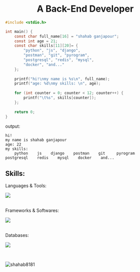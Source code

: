 <h1 align="center">A Back-End Developer</h1>

```c
#include <stdio.h>

int main() {
    const char full_name[16] = "shahab ganjapour";
    const int age = 21;
    const char skills[11][20]= {
        "python", "js", "django",
        "postman", "git", "pyrogram",
        "postgresql", "redis", "mysql",
        "docker", "and..."
    };
    
    printf("hi!\nmy name is %s\n", full_name);
    printf("age: %d\nmy skills: \n", age);
    
    for (int counter = 0; counter < 12; counter++) {
        printf("\t%s", skills[counter]);
    };
    
    return 0;
}
```
output:
```
hi!
my name is shahab ganjapour
age: 22
my skills: 
    python    js    django    postman    git     pyrogram    postgresql    redis    mysql    docker    and... 
```

<h2 align="left">Skills:</h3>
Languages & Tools: 
<br>
<p align="left">
  <a href="https://github.com/shahab8181?tab=repositories">
    <img src="https://skillicons.dev/icons?i=py,js,c,regex" />
  </a>
</p>
<br>
Frameworks & Softwares: 
<br>
<p align="left">
  <a href="https://github.com/shahab8181?tab=repositories">
    <img src="https://skillicons.dev/icons?i=django,nginx,postman,git,docker,vscode" />
  </a>
</p>
<br>
Databases: 
<br>
<p align="left">
  <a href="https://github.com/shahab8181?tab=repositories">
    <img src="https://skillicons.dev/icons?i=postgres,redis,mysql" />
  </a>
</p>
<br>


<p><img align="center" src="https://github-readme-streak-stats.herokuapp.com/?user=shahab8181&" alt="shahab8181" /></p>
